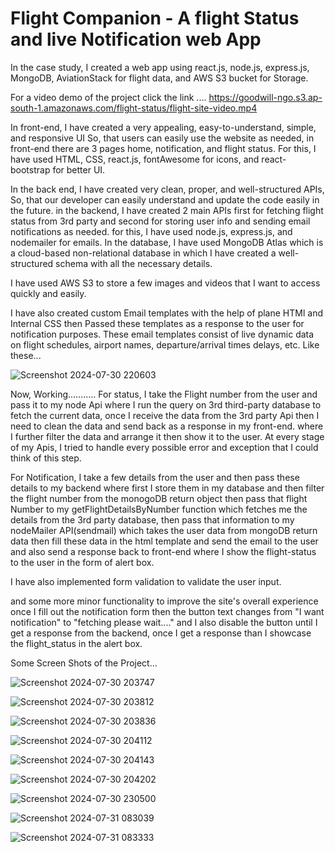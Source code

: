 # Flight Companion - A flight Status and live Notification web App
In the case study, I created a web app using react.js, node.js, express.js, MongoDB, AviationStack for flight data, and AWS S3 bucket for Storage. 

For a video demo of the project click the link ....
https://goodwill-ngo.s3.ap-south-1.amazonaws.com/flight-status/flight-site-video.mp4

In front-end, I have created a very appealing, easy-to-understand, simple, and responsive UI So, that users can easily use the website as needed, in front-end there are 3 pages home, notification, and flight status. For this, I have used HTML, CSS, react.js, fontAwesome for icons, and react-bootstrap for better UI. 

In the back end, I have created very clean, proper, and well-structured APIs, So, that our developer can easily understand and update the code easily in the future. in the backend, I have created 2 main APIs first for fetching flight status from 3rd party and second for storing user info and sending email notifications as needed. for this, I have used node.js, express.js, and nodemailer for emails.
In the database, I have used MongoDB Atlas which is a cloud-based non-relational database in which I have created a well-structured schema with all the necessary details. 

I have used AWS S3 to store a few images and videos that I want to access quickly and easily.

I have also created custom Email templates with the help of plane HTMl and Internal CSS then Passed these templates as a response to the user for notification purposes. These email templates consist of live dynamic data on flight schedules, airport names, departure/arrival times delays, etc. 
Like these...

![Screenshot 2024-07-30 220603](https://github.com/user-attachments/assets/be2b9e90-1a3a-49d4-9c48-a37c84ca0a67)

Now, Working...........
For status, I take the Flight number from the user and pass it to my node Api where I run the query on 3rd third-party database to fetch the current data, once I receive the data from the 3rd party Api then I need to clean the data and send back as a response in my front-end. where I further filter the data and arrange it then show it to the user. At every stage of my Apis, I tried to handle every possible error and exception that I could think of this step. 

For Notification, I take a few details from the user and then pass these details to my backend where first I store them in my database and then filter the flight number from the monogoDB return object then pass that flight Number to my getFlightDetailsByNumber function which fetches me the details from the 3rd party database, then pass that information to my nodeMailer API(sendmail) which takes the user data from mongoDB return data then fill these data in the html template and send the email to the user and also send a response back to front-end where I show the flight-status to the user in the form of alert box.

I have also implemented form validation to validate the user input.

and some more minor functionality to improve the site's overall experience once I fill out the notification form then the button text changes from "I want notification" to "fetching please wait...." and I also disable the button until I get a response from the backend, once I get a response than I showcase the flight_status in the alert box.

Some Screen Shots of the Project...

![Screenshot 2024-07-30 203747](https://github.com/user-attachments/assets/fc9531d9-d45a-4906-9415-cf0d73a12aa9)

![Screenshot 2024-07-30 203812](https://github.com/user-attachments/assets/e7cc18de-ee8c-48e1-90fd-a7b0a0bf4c6c)

![Screenshot 2024-07-30 203836](https://github.com/user-attachments/assets/a26aa30f-6399-487b-8113-31da5aa143c7)

![Screenshot 2024-07-30 204112](https://github.com/user-attachments/assets/29cfbda1-9b55-4f05-a03e-b27067e579f9)

![Screenshot 2024-07-30 204143](https://github.com/user-attachments/assets/e1a19cbc-3421-40c7-9c6a-beeea6d30c6a)

![Screenshot 2024-07-30 204202](https://github.com/user-attachments/assets/c6b7f1b0-525e-4c43-b224-10e8d09f13ef)

![Screenshot 2024-07-30 230500](https://github.com/user-attachments/assets/f42573c4-93e2-4b7d-98a7-571b81244344)

![Screenshot 2024-07-31 083039](https://github.com/user-attachments/assets/3de1d34f-a261-4450-8db5-9d7c360cae22)

![Screenshot 2024-07-31 083333](https://github.com/user-attachments/assets/7e798c1d-539c-4f86-9578-51f85296ea5d)

